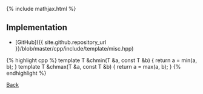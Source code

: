 {% include mathjax.html %}



## Implementation

- [GitHub]({{ site.github.repository_url }}/blob/master/cpp/include/template/misc.hpp)

{% highlight cpp %}
template <typename T> T &chmin(T &a, const T &b) { return a = min(a, b); }
template <typename T> T &chmax(T &a, const T &b) { return a = max(a, b); }
{% endhighlight %}

[Back](../..)
